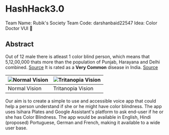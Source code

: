 # HashHack3.0

Team Name: Rubik's Society
Team Code: darshanbaid22547
Idea: Color Doctor VUI :see_no_evil:

## Abstract

Out of 12 male there is atleast 1 color blind person, which means that 5,12,00,000 thats more than the population of Punjab, Harayana and Delhi combined. [Source](http://www.colourblindawareness.org/colour-blindness/) It is rated as a **Very Common** disease in India. [Source](https://g.co/kgs/KLCYmx)

![Normal Vision](http://www.colourblindawareness.org/wp-content/themes/outreach/images/slider/whatIs/what-is.jpg) | ![Tritanopia Vision](http://www.colourblindawareness.org/wp-content/themes/outreach/images/slider/whatIs/what-is_t.jpg)
------------ | -------------
Normal Vision | Tritanopia Vision

Our aim is to create a simple to use and accessible voice app that could help a person understand if she or he might have color blindness. The app uses Isihara Plates and Google Assistant's platform to ask end-user if he or she has Color Blindness. The app would be available in English, Hindi (proposed) Portuguese, German and French, making it available to a wide user base.